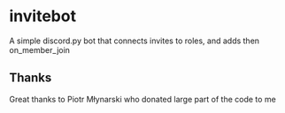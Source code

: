 # invitebot
A simple discord.py bot that connects invites to roles, and adds then on_member_join

## Thanks
Great thanks to Piotr Młynarski who donated large part of the code to me
